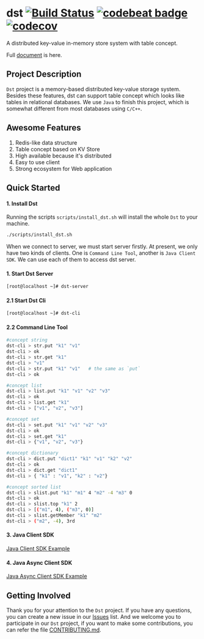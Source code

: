 
# dst [![Build Status](https://travis-ci.com/dst-project/dst.svg?branch=master)](https://travis-ci.com/dst-project/dst) [![codebeat badge](https://codebeat.co/badges/4d3ca0ed-06a6-4f43-b866-2b663e65e0f4)](https://codebeat.co/projects/github-com-dst-project-dst-master) [![codecov](https://codecov.io/gh/dst-project/dst/branch/master/graph/badge.svg)](https://codecov.io/gh/dst-project/dst)
A distributed key-value in-memory store system with table concept.

Full [document](https://docs.dst-pro.com) is here.

## Project Description
`Dst` project is a memory-based distributed key-value storage system. Besides these features, dst can support table concept which looks like tables in relational databases. We use `Java` to finish this project, which is somewhat different from most databases using `C/C++`.

## Awesome Features
1. Redis-like data structure
2. Table concept based on KV Store
3. High available because it's distributed
4. Easy to use client
5. Strong ecosystem for Web application

## Quick Started
#### 1. Install Dst
Running the scripts `scripts/install_dst.sh` will install the whole `Dst` to your machine.
```bash
./scripts/install_dst.sh
```

When we connect to server, we must start server firstly. At present, we only have two kinds of clients. One is `Command Line Tool`, another is `Java Client SDK`.
We can use each of them to access dst server.
#### 1. Start Dst Server
```bash
[root@localhost ~]# dst-server
```

#### 2.1 Start Dst Cli
```bash
[root@localhost ~]# dst-cli
```

#### 2.2 Command Line Tool
```bash
#concept string
dst-cli > str.put "k1" "v1"
dst-cli > ok
dst-cli > str.get "k1" 
dst-cli > "v1"
dst-cli > str.put "k1" "v1"   # the same as `put`
dst-cli > ok 

#concept list
dst-cli > list.put "k1" "v1" "v2" "v3"
dst-cli > ok
dst-cli > list.get "k1"
dst-cli > ["v1", "v2", "v3"]

#concept set
dst-cli > set.put "k1" "v1" "v2" "v3"
dst-cli > ok
dst-cli > set.get "k1"
dst-cli > {"v1", "v2", "v3"}

#concept dictionary
dst-cli > dict.put "dict1" "k1" "v1" "k2" "v2"
dst-cli > ok
dst-cli > dict.get "dict1"
dst-cli > { "k1" : "v1", "k2" : "v2"}

#concept sorted list
dst-cli > slist.put "k1" "m1" 4 "m2" -4 "m3" 0
dst-cli > ok
dst-cli > slist.top "k1" 2
dst-cli > [("m1", 4), ("m3", 0)]
dst-cli > slist.getMember "k1" "m2"
dst-cli > ("m2", -4), 3rd
```

#### 3. Java Client SDK
[Java Client SDK Example](https://github.com/dst-project/dst/blob/master/client/src/main/java/com/distkv/dst/client/example/DstUsageExample.java)

#### 4. Java Async Client SDK
[Java Async Client SDK Example](https://github.com/dst-project/dst/blob/master/client/src/main/java/com/distkv/dst/asyncclient/example/DstAsyncUsageExample.java)

## Getting Involved
Thank you for your attention to the `Dst` project. If you have any questions, you can create a new issue in our [Issues](https://github.com/dst-project/dst/issues) list.
And we welcome you to participate in our `Dst` project, if you want to make some contributions, you can refer the file [CONTRIBUTING.md](https://github.com/dst-project/dst/blob/master/CONTRIBUTING.md).

